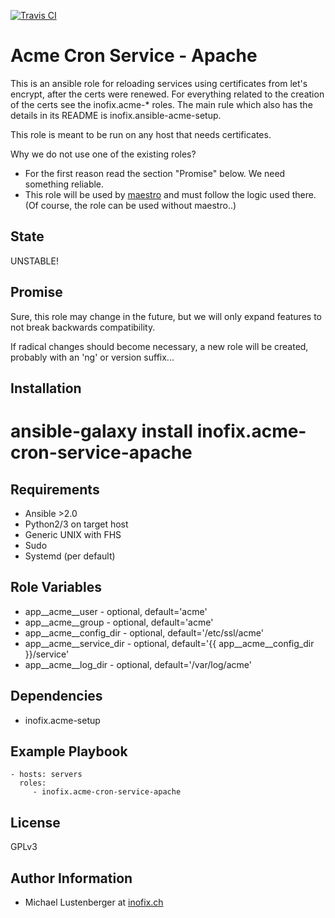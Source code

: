 [![Travis CI](https://img.shields.io/travis/inofix/ansible-acme-cron-service-apache.svg?style=flat)](http://travis-ci.org/inofix/ansible-acme-cron-service-apache)


Acme Cron Service - Apache
==========================

This is an ansible role for reloading services using certificates from let's encrypt, after the certs were renewed.
For everything related to the creation of the certs see the inofix.acme-\* roles. The main rule which also
has the details in its README is inofix.ansible-acme-setup.

This role is meant to be run on any host that needs certificates.

Why we do not use one of the existing roles?

* For the first reason read the section "Promise" below. We need something reliable.
* This role will be used by [maestro](https://github.com/inofix/maestro) and must follow the logic used there. (Of course, the role can be used without maestro..)


State
-----

UNSTABLE!


Promise
-------

Sure, this role may change in the future, but we will only expand features to not break backwards compatibility.

If radical changes should become necessary, a new role will be created, probably with an 'ng' or version suffix...

Installation
------------

 # ansible-galaxy install inofix.acme-cron-service-apache

Requirements
------------

* Ansible >2.0
* Python2/3 on target host
* Generic UNIX with FHS
* Sudo
* Systemd (per default)

Role Variables
--------------

* app\_\_acme\_\_user - optional, default='acme'
* app\_\_acme\_\_group - optional, default='acme'
* app\_\_acme\_\_config\_dir - optional, default='/etc/ssl/acme'
* app\_\_acme\_\_service\_dir - optional, default='{{ app\_\_acme\_\_config\_dir }}/service'
* app\_\_acme\_\_log\_dir - optional, default='/var/log/acme'

Dependencies
------------

* inofix.acme-setup

Example Playbook
----------------

    - hosts: servers
      roles:
         - inofix.acme-cron-service-apache

License
-------

GPLv3


Author Information
------------------

* Michael Lustenberger at [inofix.ch](http://www.inofix.ch)
